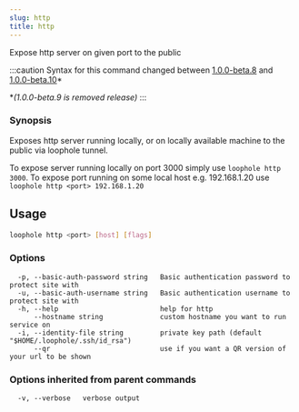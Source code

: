 ```yaml
---
slug: http
title: http
---
```


Expose http server on given port to the public

:::caution
Syntax for this command changed between [1.0.0-beta.8](https://github.com/loophole/cli/releases/tag/1.0.0-beta.8) and [1.0.0-beta.10](https://github.com/loophole/cli/releases/tag/1.0.0-beta.10)*

\**(1.0.0-beta.9 is removed release)*
:::

### Synopsis

Exposes http server running locally, or on locally available machine to the public via loophole tunnel.

To expose server running locally on port 3000 simply use `loophole http 3000`.
To expose port running on some local host e.g. 192.168.1.20 use `loophole http <port> 192.168.1.20`

## Usage

```bash
loophole http <port> [host] [flags]
```

### Options

```
  -p, --basic-auth-password string   Basic authentication password to protect site with
  -u, --basic-auth-username string   Basic authentication username to protect site with
  -h, --help                         help for http
      --hostname string              custom hostname you want to run service on
  -i, --identity-file string         private key path (default "$HOME/.loophole/.ssh/id_rsa")
      --qr                           use if you want a QR version of your url to be shown
```

### Options inherited from parent commands

```
  -v, --verbose   verbose output
```
